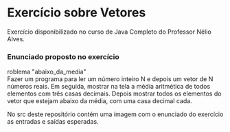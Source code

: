<h1>Exercício sobre Vetores</h1>
<p>Exercício disponibilizado no curso de Java Completo do Professor Nélio Alves. <br></p>

<h3>Enunciado proposto no exercício</h3>

<p>roblema "abaixo_da_media"<br>
Fazer um programa para ler um número inteiro N e depois um vetor de N números reais. Em seguida, 
mostrar na tela a média aritmética de todos elementos com três casas decimais. Depois mostrar todos 
os elementos do vetor que estejam abaixo da média, com uma casa decimal cada. 
</p>

<p>No src deste repositório contém uma imagem com o enunciado do exercício as entradas e saídas esperadas.</p>
